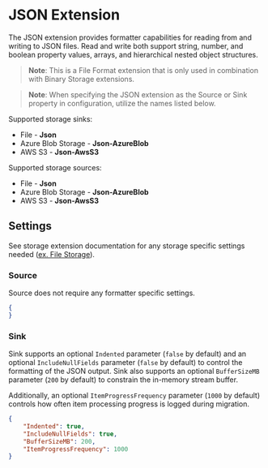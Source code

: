 # JSON Extension

The JSON extension provides formatter capabilities for reading from and writing to JSON files. Read and write  both support string, number, and boolean property values, arrays, and hierarchical nested object structures. 

> **Note**: This is a File Format extension that is only used in combination with Binary Storage extensions. 

> **Note**: When specifying the JSON extension as the Source or Sink property in configuration, utilize the names listed below.

Supported storage sinks:
- File - **Json**
- Azure Blob Storage - **Json-AzureBlob**
- AWS S3 - **Json-AwsS3**
 
Supported storage sources:
- File - **Json**
- Azure Blob Storage - **Json-AzureBlob**
- AWS S3 - **Json-AwsS3**

## Settings

See storage extension documentation for any storage specific settings needed ([ex. File Storage](../../Interfaces/Cosmos.DataTransfer.Common/README.md)).

### Source

Source does not require any formatter specific settings.

```json
{
}
```

### Sink

Sink supports an optional `Indented` parameter (`false` by default) and an optional `IncludeNullFields` parameter (`false` by default) to control the formatting of the JSON output. Sink also supports an optional `BufferSizeMB` parameter (`200` by default) to constrain the in-memory stream buffer.

Additionally, an optional `ItemProgressFrequency` parameter (`1000` by default) controls how often item processing progress is logged during migration.

```json
{
    "Indented": true,
    "IncludeNullFields": true,
    "BufferSizeMB": 200,
    "ItemProgressFrequency": 1000
}
```
